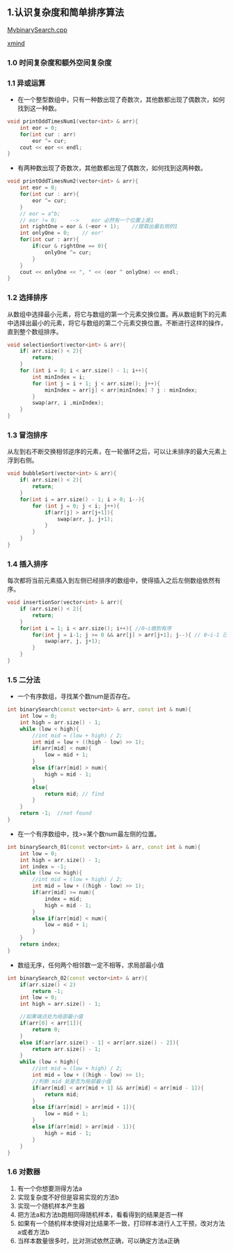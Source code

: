 ## 1.认识复杂度和简单排序算法
[MybinarySearch.cpp](../code/MybinarySearch.cpp)

[xmind](../xmind/1.认识复杂度和简单排序算法.pdf)

### 1.0 时间复杂度和额外空间复杂度

### 1.1 异或运算
- 在一个整型数组中，只有一种数出现了奇数次，其他数都出现了偶数次，如何找到这一种数。
```cpp
void printOddTimesNum1(vector<int> & arr){
    int eor = 0;
    for(int cur : arr)
        eor ^= cur;
    cout << eor << endl;
}
```
- 有两种数出现了奇数次，其他数都出现了偶数次，如何找到这两种数。
```cpp
void printOddTimesNum2(vector<int> & arr){
    int eor = 0;
    for(int cur : arr){
        eor ^= cur;
    }      
    // eor = a^b;
    // eor != 0;    -->    eor 必然有一个位置上是1
    int rightOne = eor & (~eor + 1);    //提取出最右侧的1
    int onlyOne = 0;    // eor'
    for(int cur : arr){
        if(cur & rightOne == 0){
            onlyOne ^= cur;
        }   
    }
    cout << onlyOne << ", " << (eor ^ onlyOne) << endl;  
}
```

### 1.2 选择排序
从数组中选择最小元素，将它与数组的第一个元素交换位置。再从数组剩下的元素中选择出最小的元素，将它与数组的第二个元素交换位置。不断进行这样的操作，直到整个数组排序。

```cpp
void selectionSort(vector<int> & arr){
    if( arr.size() < 2){
        return;
    }
    for (int i = 0; i < arr.size() - 1; i++){
        int minIndex = i;
        for (int j = i + 1; j < arr.size(); j++){
            minIndex = arr[j] < arr[minIndex] ? j : minIndex;
        }
        swap(arr, i ,minIndex);
    }
}
```
### 1.3 冒泡排序
从左到右不断交换相邻逆序的元素，在一轮循环之后，可以让未排序的最大元素上浮到右侧。

```cpp
void bubbleSort(vector<int> & arr){
    if( arr.size() < 2){
        return;
    } 
    for(int i = arr.size() - 1; i > 0; i--){
        for (int j = 0; j < i; j++){
            if(arr[j] > arr[j+1]){
                swap(arr, j, j+1);  
            }    
        }
    }
}
```

### 1.4 插入排序
每次都将当前元素插入到左侧已经排序的数组中，使得插入之后左侧数组依然有序。

```cpp
void insertionSor(vector<int> & arr){
    if (arr.size() < 2){
        return;
    }
    for(int i = 1; i < arr.size(); i++){ //0~i做到有序
        for(int j = i-1; j >= 0 && arr[j] > arr[j+1]; j--){ // 0~i-1 已经有序, j 当前位置的前一个位置
            swap(arr, j, j+1);
        }
    }
}
```

### 1.5 二分法
- 一个有序数组，寻找某个数num是否存在。
```cpp
int binarySearch(const vector<int> & arr, const int & num){
    int low = 0;
    int high = arr.size() - 1;
    while (low < high){
        //int mid = (low + high) / 2; 
        int mid = low + ((high - low) >> 1);
        if(arr[mid] < num){
            low = mid + 1;
        }       
        else if(arr[mid] > num){
            high = mid - 1;
        }
        else{
            return mid; // find
        }     
    }
    return -1;  //not found
}
```
- 在一个有序数组中，找>=某个数num最左侧的位置。
```cpp
int binarySearch_01(const vector<int> & arr, const int & num){
    int low = 0;
    int high = arr.size() - 1;
    int index = -1;
    while (low <= high){
        //int mid = (low + high) / 2; 
        int mid = low + ((high - low) >> 1);
        if(arr[mid] >= num){
            index = mid;
            high = mid - 1;
        }
        else if(arr[mid] < num){
            low = mid + 1;
        }  
    }
    return index;
}
```
- 数组无序，任何两个相邻数一定不相等，求局部最小值
```cpp
int binarySearch_02(const vector<int> & arr){
    if(arr.size() < 2)
        return -1; 
    int low = 0;
    int high = arr.size() - 1;

    //如果端点处为局部最小值
    if(arr[0] < arr[1]){
        return 0;
    }
    else if(arr[arr.size() - 1] < arr[arr.size() - 2]){
        return arr.size() - 1;
    }
    while (low < high){
        //int mid = (low + high) / 2; 
        int mid = low + ((high - low) >> 1);
        //判断 mid 处是否为局部最小值
        if(arr[mid] < arr[mid + 1] && arr[mid] < arr[mid - 1]){
            return mid;
        }
        else if(arr[mid] > arr[mid + 1]){
            low = mid + 1;
        }
        else if(arr[mid] > arr[mid - 1]){
            high = mid - 1;
        }  
    }
}
```

### 1.6 对数器

1. 有一个你想要测得方法a
2. 实现复杂度不好但是容易实现的方法b
3. 实现一个随机样本产生器
4. 把方法a和方法b跑相同得随机样本，看看得到的结果是否一样
5. 如果有一个随机样本使得对比结果不一致，打印样本进行人工干预，改对方法a或者方法b
6. 当样本数量很多时，比对测试依然正确，可以确定方法a正确
